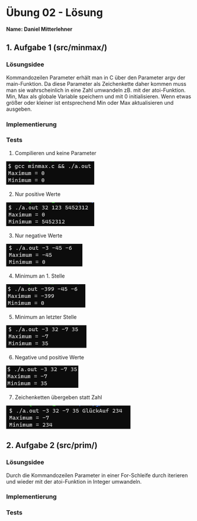 # Übung 02 - Lösung

**Name: Daniel Mitterlehner**

## 1. Aufgabe 1 (src/minmax/)

### Lösungsidee

Kommandozeilen Parameter erhält man in C über den Parameter argv der main-Funktion. Da diese Parameter als Zeichenkette daher kommen muss man sie wahrscheinlich in eine Zahl umwandeln zB. mit der atoi-Funktion. Min, Max als globale Variable speichern und mit 0 initialisieren. Wenn etwas größer oder kleiner ist entsprechend Min oder Max aktualisieren und ausgeben.

### Implementierung
### Tests

1. Compilieren und keine Parameter

![](doc/minmax1.png)

2. Nur positive Werte

![](doc/minmax2.png)

3. Nur negative Werte

![](doc/minmax3.png)

4. Minimum an 1. Stelle

![](doc/minmax4.png)

5. Minimum an letzter Stelle

![](doc/minmax5.png)

6. Negative und positive Werte

![](doc/minmax6.png)

7. Zeichenketten übergeben statt Zahl

![](doc/minmax7.png)


## 2. Aufgabe 2 (src/prim/)  

### Lösungsidee

Durch die Kommandozeilen Parameter in einer For-Schleife durch iterieren und wieder mit der atoi-Funktion in Integer umwandeln. 

### Implementierung
### Tests
